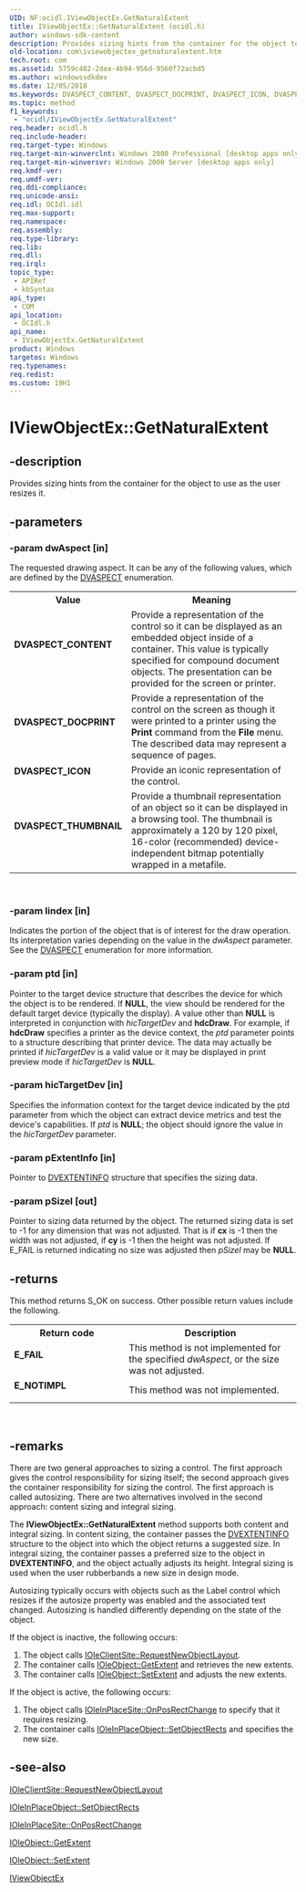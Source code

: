 ```yaml
---
UID: NF:ocidl.IViewObjectEx.GetNaturalExtent
title: IViewObjectEx::GetNaturalExtent (ocidl.h)
author: windows-sdk-content
description: Provides sizing hints from the container for the object to use as the user resizes it.
old-location: com\iviewobjectex_getnaturalextent.htm
tech.root: com
ms.assetid: 5759c482-2dea-4b94-956d-9560f72acbd5
ms.author: windowssdkdev
ms.date: 12/05/2018
ms.keywords: DVASPECT_CONTENT, DVASPECT_DOCPRINT, DVASPECT_ICON, DVASPECT_THUMBNAIL, GetNaturalExtent, GetNaturalExtent method [COM], GetNaturalExtent method [COM],IViewObjectEx interface, IViewObjectEx interface [COM],GetNaturalExtent method, IViewObjectEx.GetNaturalExtent, IViewObjectEx::GetNaturalExtent, _ole_iviewobjectex_getnaturalextent, com.iviewobjectex_getnaturalextent, ocidl/IViewObjectEx::GetNaturalExtent
ms.topic: method
f1_keywords: 
 - "ocidl/IViewObjectEx.GetNaturalExtent"
req.header: ocidl.h
req.include-header: 
req.target-type: Windows
req.target-min-winverclnt: Windows 2000 Professional [desktop apps only]
req.target-min-winversvr: Windows 2000 Server [desktop apps only]
req.kmdf-ver: 
req.umdf-ver: 
req.ddi-compliance: 
req.unicode-ansi: 
req.idl: OCIdl.idl
req.max-support: 
req.namespace: 
req.assembly: 
req.type-library: 
req.lib: 
req.dll: 
req.irql: 
topic_type:
 - APIRef
 - kbSyntax
api_type:
 - COM
api_location:
 - OCIdl.h
api_name:
 - IViewObjectEx.GetNaturalExtent
product: Windows
targetos: Windows
req.typenames: 
req.redist: 
ms.custom: 19H1
---
```


# IViewObjectEx::GetNaturalExtent


## -description


Provides sizing hints from the container for the object to use as the user resizes it.


## -parameters




### -param dwAspect [in]

The requested drawing aspect. It can be any of the following values, which are defined by the <a href="https://docs.microsoft.com/windows/desktop/api/wtypes/ne-wtypes-dvaspect">DVASPECT</a> enumeration.

<table>
<tr>
<th>Value</th>
<th>Meaning</th>
</tr>
<tr>
<td width="40%"><a id="DVASPECT_CONTENT"></a><a id="dvaspect_content"></a><dl>
<dt><b>DVASPECT_CONTENT</b></dt>
</dl>
</td>
<td width="60%">
Provide a representation of the control so it can be displayed as an embedded object inside of a container. This value is typically specified for compound document objects. The presentation can be provided for the screen or printer.

</td>
</tr>
<tr>
<td width="40%"><a id="DVASPECT_DOCPRINT"></a><a id="dvaspect_docprint"></a><dl>
<dt><b>DVASPECT_DOCPRINT</b></dt>
</dl>
</td>
<td width="60%">
Provide a representation of the control on the screen as though it were printed to a printer using the <b>Print</b> command from the <b>File</b> menu. The described data may represent a sequence of pages.

</td>
</tr>
<tr>
<td width="40%"><a id="DVASPECT_ICON"></a><a id="dvaspect_icon"></a><dl>
<dt><b>DVASPECT_ICON</b></dt>
</dl>
</td>
<td width="60%">
Provide an iconic representation of the control.

</td>
</tr>
<tr>
<td width="40%"><a id="DVASPECT_THUMBNAIL"></a><a id="dvaspect_thumbnail"></a><dl>
<dt><b>DVASPECT_THUMBNAIL</b></dt>
</dl>
</td>
<td width="60%">
Provide a thumbnail representation of an object so it can be displayed in a browsing tool. The thumbnail is approximately a 120 by 120 pixel, 16-color (recommended) device-independent bitmap potentially wrapped in a metafile.

</td>
</tr>
</table>
 


### -param lindex [in]

Indicates the portion of the object that is of interest for the draw operation. Its interpretation varies depending on the value in the <i>dwAspect</i> parameter. See the <a href="https://docs.microsoft.com/windows/desktop/api/wtypes/ne-wtypes-dvaspect">DVASPECT</a> enumeration for more information.


### -param ptd [in]

Pointer to the target device structure that describes the device for which the object is to be rendered. If <b>NULL</b>, the view should be rendered for the default target device (typically the display). A value other than <b>NULL</b> is interpreted in conjunction with <i>hicTargetDev</i> and <b>hdcDraw</b>. For example, if <b>hdcDraw</b> specifies a printer as the device context, the <i>ptd</i> parameter points to a structure describing that printer device. The data may actually be printed if <i>hicTargetDev</i> is a valid value or it may be displayed in print preview mode if <i>hicTargetDev</i> is <b>NULL</b>.


### -param hicTargetDev [in]

Specifies the information context for the target device indicated by the ptd parameter from which the object can extract device metrics and test the device's capabilities. If <i>ptd</i> is <b>NULL</b>; the object should ignore the value in the <i>hicTargetDev</i> parameter.


### -param pExtentInfo [in]

Pointer to <a href="https://docs.microsoft.com/windows/win32/api/ocidl/ns-ocidl-dvextentinfo">DVEXTENTINFO</a> structure that specifies the sizing data.


### -param pSizel [out]

Pointer to sizing data returned by the object. The returned sizing data is set to -1 for any dimension that was not adjusted. That is if <b>cx</b> is -1 then the width was not adjusted, if <b>cy</b> is -1 then the height was not adjusted. If E_FAIL is returned indicating no size was adjusted then <i>pSizel</i> may be <b>NULL</b>.


## -returns



This method returns S_OK on success. Other possible return values include the following.

<table>
<tr>
<th>Return code</th>
<th>Description</th>
</tr>
<tr>
<td width="40%">
<dl>
<dt><b>E_FAIL</b></dt>
</dl>
</td>
<td width="60%">
This method is not implemented for the specified <i>dwAspect</i>, or the size was not adjusted.

</td>
</tr>
<tr>
<td width="40%">
<dl>
<dt><b>E_NOTIMPL</b></dt>
</dl>
</td>
<td width="60%">
This method was not implemented.

</td>
</tr>
</table>
 




## -remarks



There are two general approaches to sizing a control. The first approach gives the control responsibility for sizing itself; the second approach gives the container responsibility for sizing the control. The first approach is called autosizing. There are two alternatives involved in the second approach: content sizing and integral sizing.

The <b>IViewObjectEx::GetNaturalExtent</b> method supports both content and integral sizing. In content sizing, the container passes the <a href="https://docs.microsoft.com/windows/win32/api/ocidl/ns-ocidl-dvextentinfo">DVEXTENTINFO</a> structure to the object into which the object returns a suggested size. In integral sizing, the container passes a preferred size to the object in <b>DVEXTENTINFO</b>, and the object actually adjusts its height. Integral sizing is used when the user rubberbands a new size in design mode.

Autosizing typically occurs with objects such as the Label control which resizes if the autosize property was enabled and the associated text changed. Autosizing is handled differently depending on the state of the object.

If the object is inactive, the following occurs:

<ol>
<li>The object calls <a href="https://docs.microsoft.com/windows/desktop/api/oleidl/nf-oleidl-ioleclientsite-requestnewobjectlayout">IOleClientSite::RequestNewObjectLayout</a>.</li>
<li>The container calls <a href="https://docs.microsoft.com/windows/desktop/api/oleidl/nf-oleidl-ioleobject-getextent">IOleObject::GetExtent</a> and retrieves the new extents.</li>
<li>The container calls <a href="https://docs.microsoft.com/windows/desktop/api/oleidl/nf-oleidl-ioleobject-setextent">IOleObject::SetExtent</a> and adjusts the new extents.</li>
</ol>
If the object is active, the following occurs:

<ol>
<li>The object calls <a href="https://docs.microsoft.com/windows/desktop/api/oleidl/nf-oleidl-ioleinplacesite-onposrectchange">IOleInPlaceSite::OnPosRectChange</a> to specify that it requires resizing.</li>
<li>The container calls <a href="https://docs.microsoft.com/windows/desktop/api/oleidl/nf-oleidl-ioleinplaceobject-setobjectrects">IOleInPlaceObject::SetObjectRects</a> and specifies the new size.</li>
</ol>



## -see-also




<a href="https://docs.microsoft.com/windows/desktop/api/oleidl/nf-oleidl-ioleclientsite-requestnewobjectlayout">IOleClientSite::RequestNewObjectLayout</a>



<a href="https://docs.microsoft.com/windows/desktop/api/oleidl/nf-oleidl-ioleinplaceobject-setobjectrects">IOleInPlaceObject::SetObjectRects</a>



<a href="https://docs.microsoft.com/windows/desktop/api/oleidl/nf-oleidl-ioleinplacesite-onposrectchange">IOleInPlaceSite::OnPosRectChange</a>



<a href="https://docs.microsoft.com/windows/desktop/api/oleidl/nf-oleidl-ioleobject-getextent">IOleObject::GetExtent</a>



<a href="https://docs.microsoft.com/windows/desktop/api/oleidl/nf-oleidl-ioleobject-setextent">IOleObject::SetExtent</a>



<a href="https://docs.microsoft.com/windows/desktop/api/ocidl/nn-ocidl-iviewobjectex">IViewObjectEx</a>
 

 

